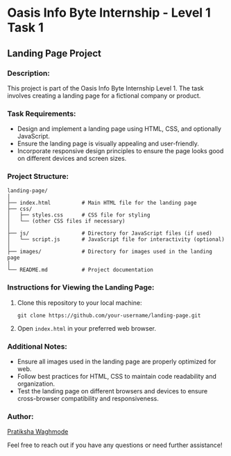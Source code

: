 
# Oasis Info Byte Internship - Level 1 Task 1

## Landing Page Project

### Description:
This project is part of the Oasis Info Byte Internship Level 1. The task involves creating a landing page for a fictional company or product.

### Task Requirements:
- Design and implement a landing page using HTML, CSS, and optionally JavaScript.
- Ensure the landing page is visually appealing and user-friendly.
- Incorporate responsive design principles to ensure the page looks good on different devices and screen sizes.

### Project Structure:
```
landing-page/
│
├── index.html          # Main HTML file for the landing page
├── css/
│   ├── styles.css      # CSS file for styling
│   └── (other CSS files if necessary)
│
├── js/                 # Directory for JavaScript files (if used)
│   └── script.js       # JavaScript file for interactivity (optional)
│
├── images/             # Directory for images used in the landing page
│
└── README.md           # Project documentation
```

### Instructions for Viewing the Landing Page:
1. Clone this repository to your local machine:
   ```
   git clone https://github.com/your-username/landing-page.git
   ```
2. Open `index.html` in your preferred web browser.

### Additional Notes:
- Ensure all images used in the landing page are properly optimized for web.
- Follow best practices for HTML, CSS to maintain code readability and organization.
- Test the landing page on different browsers and devices to ensure cross-browser compatibility and responsiveness.

### Author:
[Pratiksha Waghmode](https://github.com/Pratiksha1661)

Feel free to reach out if you have any questions or need further assistance!
```
